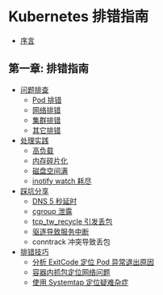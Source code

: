 # Kubernetes 排错指南

* [序言](README.md)

## 第一章: 排错指南

* [问题排查]()
  * [Pod 排错](troubleshooting/pod.md)
  * [网络排错](troubleshooting/network.md)
  * [集群排错](troubleshooting/cluster.md)
  * [其它排错](troubleshooting/others.md)
* [处理实践]()
  * [高负载](troubleshooting/handling-practice/high-load.md)
  * [内存碎片化](troubleshooting/handling-practice/memory-fragmentation.md)
  * [磁盘空间满](troubleshooting/handling-practice/disk-full.md)
  * [inotify watch 耗尽](troubleshooting/handling-practice/runnig-out-of-inotify-watches.md)
* [踩坑分享]()
  * [DNS 5 秒延时](troubleshooting/damn/dns-lookup-5s-delay.md)
  * [cgroup 泄露](troubleshooting/damn/cgroup-leaking.md)
  * [tcp_tw_recycle 引发丢包](troubleshooting/damn/lost-packets-in-nat-environment-once-enable-tcp_tw_recycle.md)
  * [驱逐导致服务中断](troubleshooting/damn/eviction-leads-to-service-disruption.md)
  * conntrack 冲突导致丢包
* [排错技巧](troubleshooting/trick/README.md)
  * [分析 ExitCode 定位 Pod 异常退出原因](troubleshooting/trick/analysis-exitcode.md)
  * [容器内抓包定位网络问题](troubleshooting/trick/capture-packets-in-container.md)
  * [使用 Systemtap 定位疑难杂症](troubleshooting/trick/use-systemtap-to-locate-problems.md)
